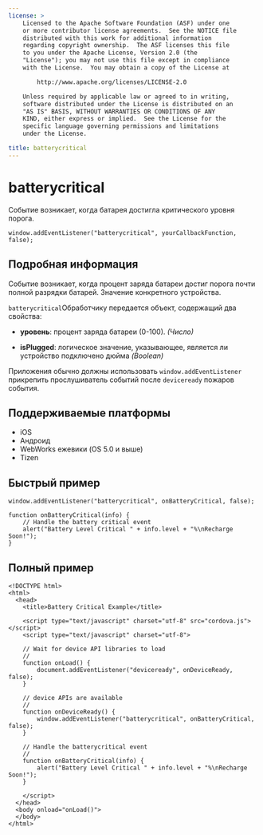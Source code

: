 ```yaml
---
license: >
    Licensed to the Apache Software Foundation (ASF) under one
    or more contributor license agreements.  See the NOTICE file
    distributed with this work for additional information
    regarding copyright ownership.  The ASF licenses this file
    to you under the Apache License, Version 2.0 (the
    "License"); you may not use this file except in compliance
    with the License.  You may obtain a copy of the License at

        http://www.apache.org/licenses/LICENSE-2.0

    Unless required by applicable law or agreed to in writing,
    software distributed under the License is distributed on an
    "AS IS" BASIS, WITHOUT WARRANTIES OR CONDITIONS OF ANY
    KIND, either express or implied.  See the License for the
    specific language governing permissions and limitations
    under the License.

title: batterycritical
---
```


# batterycritical

Событие возникает, когда батарея достигла критического уровня порога.

    window.addEventListener("batterycritical", yourCallbackFunction, false);
    

## Подробная информация

Событие возникает, когда процент заряда батареи достиг порога почти полной разрядки батарей. Значение конкретного устройства.

`batterycritical`Обработчику передается объект, содержащий два свойства:

*   **уровень**: процент заряда батареи (0-100). *(Число)*

*   **isPlugged**: логическое значение, указывающее, является ли устройство подключено дюйма *(Boolean)*

Приложения обычно должны использовать `window.addEventListener` прикрепить прослушиватель событий после `deviceready` пожаров события.

## Поддерживаемые платформы

*   iOS
*   Андроид
*   WebWorks ежевики (OS 5.0 и выше)
*   Tizen

## Быстрый пример

    window.addEventListener("batterycritical", onBatteryCritical, false);
    
    function onBatteryCritical(info) {
        // Handle the battery critical event
        alert("Battery Level Critical " + info.level + "%\nRecharge Soon!");
    }
    

## Полный пример

    <!DOCTYPE html>
    <html>
      <head>
        <title>Battery Critical Example</title>
    
        <script type="text/javascript" charset="utf-8" src="cordova.js"></script>
        <script type="text/javascript" charset="utf-8">
    
        // Wait for device API libraries to load
        //
        function onLoad() {
            document.addEventListener("deviceready", onDeviceReady, false);
        }
    
        // device APIs are available
        //
        function onDeviceReady() {
            window.addEventListener("batterycritical", onBatteryCritical, false);
        }
    
        // Handle the batterycritical event
        //
        function onBatteryCritical(info) {
            alert("Battery Level Critical " + info.level + "%\nRecharge Soon!");
        }
    
        </script>
      </head>
      <body onload="onLoad()">
      </body>
    </html>